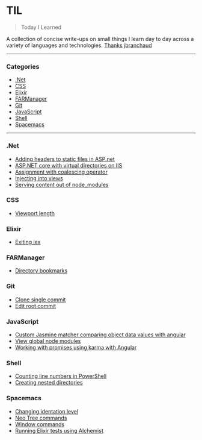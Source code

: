 # TIL

> Today I Learned

A collection of concise write-ups on small things I learn day to day across a
variety of languages and technologies. [Thanks jbranchaud](https://github.com/jbranchaud/til)

---

### Categories

* [.Net](#net)
* [CSS](#css)
* [Elixir](#elixir)
* [FARManager](#farmanager)
* [Git](#git)
* [JavaScript](#javascript)
* [Shell](#shell)
* [Spacemacs](#spacemacs)

---

### .Net

- [Adding headers to static files in ASP.net](dotnet/adding-headers-to-static-files-in-aspnet.md)
- [ASP.NET core with virtual directories on IIS](aspnet-core-with-virtual-directories-on-iis.md)
- [Assignment with coalescing operator](dotnet/assignment-with-coalescing-operator.md)
- [Injecting into views](dotnet/injecting-into-views.md)
- [Serving content out of node_modules](dotnet/serving-content-out-of-node_modules.md)

### CSS

- [Viewport length](css/viewport-lengths.md)

### Elixir

- [Exiting iex](elixir/exiting-iex.md)

### FARManager

- [Directory bookmarks](farmanager/directory-bookmarks.md)

### Git

- [Clone single commit](git/clone-single-commit.md)
- [Edit root commit](git/edit-root-commit.md)

### JavaScript

- [Custom Jasmine matcher comparing object data values with angular](javascript/custom-jasmine-matcher-comparing-object-data-values-with-angular.md)
- [View global node modules](javascript/view-global-node-modules.md)
- [Working with promises using karma with Angular](javascript/working-with-promises-using-karma-with-angular.md)

### Shell

- [Counting line numbers in PowerShell](shell/counting-line-numbers-in-powershell.md)
- [Creating nested directories](shell/creating-nested-directories.md)

### Spacemacs

- [Changing identation level](spacemacs/changing-identation-level.md)
- [Neo Tree commands](spacemacs/neo-tree-commands.md)
- [Window commands](spacemacs/window-commands.md)
- [Running Elixir tests using Alchemist](spacemacs/running-elixir-tests-using-alchemist.md)


